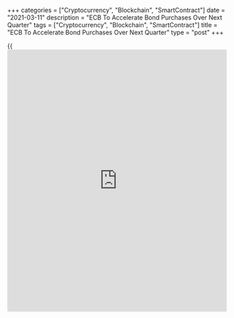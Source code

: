 +++
categories = ["Cryptocurrency", "Blockchain", "SmartContract"]
date = "2021-03-11"
description = "ECB To Accelerate Bond Purchases Over Next Quarter"
tags = ["Cryptocurrency", "Blockchain", "SmartContract"]
title = "ECB To Accelerate Bond Purchases Over Next Quarter"
type = "post"
+++

{{<iframe id="large-banner" src="https://www.bounty.group/#slide=3.0" width="100%" height="600" scrolling="no" style="border: 0px solid rgb(216, 221, 230); border-radius: 3px;">}}

The European Central Bank said Thursday that it will step up its
emergency bond purchases over the next quarter based on market
conditions and left its key interest rates unchanged.  
  
The Governing Council, led by ECB President Christine Lagarde, left the
size of the pandemic emergency purchase program, or PEPP, unchanged at
EUR 1,850 billion and said these will continue until at least the end of
March 2022 or when the [coronavirus][1] crisis phase is over.  
  
"Based on a joint assessment of financing conditions and the inflation
outlook, the Governing Council expects purchases under the PEPP over the
next quarter to be conducted at a significantly higher pace than during
the first months of this year," the bank said.  
  
"The Governing Council will purchase flexibly according to market
conditions and with a view to preventing a tightening of financing
conditions that is inconsistent with countering the downward impact of
the pandemic on the projected path of inflation," the ECB added.  
  
ING economist Carsten Brzeski said market participants had started to
speculate whether and how the ECB would react to the recent increase in
bond yields and heating up of inflation fears.

The latest [policy](https://www.fintechee.com/policy/) statement suggests that the ECB is trying to
demonstrate its willingness to put a cap on bond yields without showing
signs of panic, the economist added.

In December, the PEPP envelope was boosted by EUR 500 billion and the
horizon for net purchases under the scheme was extended to at least the
end of March 2022.

The bank said it will not use the PEPP provision in full if favorable
financing conditions can be maintained with asset purchase flows that do
not exhaust the envelope over its net purchase horizon.

The PEPP purchases can be reca[Libra](https://www.playgroundfx.com/blog/libra-creator/)ted if required to maintain favorable
financing conditions to help counter the negative pandemic shock to the
path of inflation, the ECB said.  
  
The bank will continue to reinvest the principal payments from maturing
securities purchased under the PEPP until at least the end of 2023. The
future roll-off of the PEPP portfolio will be managed to avoid
interference with the appropriate monetary [policy](https://www.fintechee.com/policy/) stance, the bank said.

The size of the asset purchase program was also maintained. The monthly
EUR 20 billion worth of asset purchases would continue as long as
necessary, the bank said.

These will end shortly before the Governing Council starts raising the
key ECB interest rates, the ECB said.

The Governing Council kept the main refi rate unchanged at a record low
zero percent and the deposit rate was left at -0.50 percent. The lending
rate was held steady at 0.25 percent.  
  
Policymakers retained its forward guidance on interest rates, saying it
expects the key ECB interest rates to remain at their present or lower
levels until it has seen the inflation outlook robustly converge to a
level sufficiently close to, but below, 2 percent.

Reaffirming its commitment to provide ample liquidity, the ECB said the
third series of targeted longer-term refinancing operations, or TLTRO
III, remains an attractive source of funding for banks, supporting bank
lending to firms and households.

"The Governing Council stands ready to adjust all of its instruments, as
appropriate, to ensure that inflation moves towards its aim in a
sustained manner, in line with its commitment to symmetry," the ECB
reiterated.

For comments and feedback [contact](https://www.playgroundfx.com/contact/): editorial@rtt[news](https://www.letsplayfx.com/blog/forex-news-website/).com

[Economic News][2]

 **What parts of the world are seeing the best (and worst) economic
performances lately? Click[here][3] to check out our [Econ Scorecard][3]
and find out! See up-to-the-moment [ranking](https://www.playgroundfx.com/blog/crypto-exchange-ranking/)s for the best and worst
performers in [GDP][4], [unemployment rate][5], [inflation][6] and much
more.**

   1. www.rtt[news](https://www.letsplayfx.com/blog/forex-news-website/).com/list/coronavirus.aspx
   2. www.rtt[news](https://www.letsplayfx.com/blog/forex-news-website/).com/Content/EconomicNews.aspx
   3. www.rtt[news](https://www.letsplayfx.com/blog/forex-news-website/).com/economic-scorecard/world-rank/retail-sales/highest-performance.aspx
   4. www.rtt[news](https://www.letsplayfx.com/blog/forex-news-website/).com/economic-scorecard/world-rank/GDP/highest-performance.aspx
   5. www.rtt[news](https://www.letsplayfx.com/blog/forex-news-website/).com/economic-scorecard/world-rank/unemployment-rate/lowest-performance.aspx
   6. www.rtt[news](https://www.letsplayfx.com/blog/forex-news-website/).com/economic-scorecard/world-rank/CPI/highest-performance.aspx